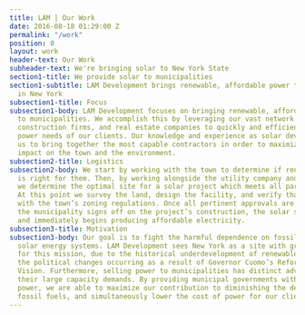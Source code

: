 ```yaml
---
title: LAM | Our Work
date: 2016-08-18 01:29:00 Z
permalink: "/work"
position: 0
layout: work
header-text: Our Work
subheader-text: We're bringing solar to New York State
section1-title: We provide solar to municipalities
section1-subtitle: LAM Development brings renewable, affordable power to municipalities
  in New York
subsection1-title: Focus
subsection1-body: LAM Development focuses on bringing renewable, affordable power
  to municipalities. We accomplish this by leveraging our vast network with utilities,
  construction firms, and real estate companies to quickly and efficiently meet the
  power needs of our clients. Our knowledge and experience as solar developers allows
  us to bring together the most capable contractors in order to maximize the positive
  impact on the town and the environment.
subsection2-title: Logistics
subsection2-body: We start by working with the town to determine if renewable energy
  is right for them. Then, by working alongside the utility company and the municipality,
  we determine the optimal site for a solar project which meets all parties’ needs.
  At this point we survey the land, design the facility, and verify that it conforms
  with the town’s zoning regulations. Once all pertinent approvals are achieved and
  the municipality signs off on the project’s construction, the solar system is built
  and immediately begins producing affordable electricity.
subsection3-title: Motivation
subsection3-body: Our goal is to fight the harmful dependence on fossil fuels by building
  solar energy systems. LAM Development sees New York as a site with great potential
  for this mission, due to the historical underdevelopment of renewable energy, and
  the political changes occurring as a result of Governor Cuomo’s Reforming the Energy
  Vision. Furthermore, selling power to municipalities has distinct advantages, chiefly
  their large capacity demands. By providing municipal governments with renewable
  power, we are able to maximize our contribution to diminishing the dependence on
  fossil fuels, and simultaneously lower the cost of power for our clients.
---
```


